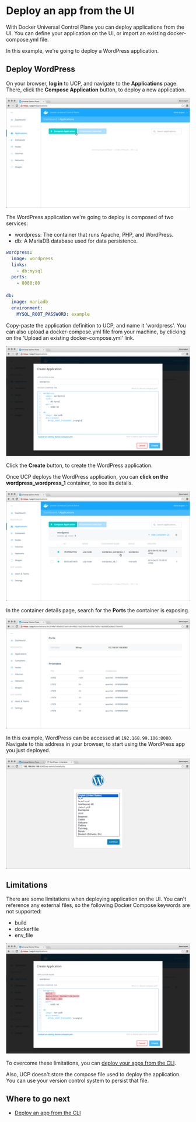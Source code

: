 <!--[metadata]>
+++
title = "Deploy an app from the UI"
description = "Learn how to deploy containerized applications on a cluster, with Docker Universal Control Plane."
keywords = ["ucp, deploy, application"]
[menu.main]
parent="mn_ucp_applications"
identifier="ucp_deploy_ui"
weight=0
+++
<![end-metadata]-->

# Deploy an app from the UI

With Docker Universal Control Plane you can deploy applications from the
UI. You can define your application on the UI, or import an existing
docker-compose.yml file.

In this example, we're going to deploy a WordPress application.

## Deploy WordPress

On your browser, **log in** to UCP, and navigate to the **Applications** page.
There, click the **Compose Application** button, to deploy a new application.

![](../images/deploy-app-ui-1.png)

The WordPress application we're going to deploy is composed of two services:

* wordpress: The container that runs Apache, PHP, and WordPress.
* db: A MariaDB database used for data persistence.

<!-- would be better if this was a docker-compose v2 file-->

```yml
wordpress:
  image: wordpress
  links:
    - db:mysql
  ports:
    - 8080:80

db:
  image: mariadb
  environment:
    MYSQL_ROOT_PASSWORD: example
```

Copy-paste the application definition to UCP, and name it 'wordpress'.
You can also upload a docker-compose.yml file from your machine, by clicking on
the 'Upload an existing docker-compose.yml' link.

![](../images/deploy-app-ui-2.png)

Click the **Create** button, to create the WordPress application.

Once UCP deploys the WordPress application, you can
**click on the wordpress_wordpress_1** container, to see its details.

![](../images/deploy-app-ui-3.png)

In the container details page, search for the **Ports** the container is
exposing.

![](../images/deploy-app-ui-4.png)

In this example, WordPress can be accessed at `192.168.99.106:8080`.
Navigate to this address in your browser, to start using the WordPress app you
just deployed.

![](../images/deploy-app-ui-5.png)


## Limitations

There are some limitations when deploying application on the UI. You can't
reference any external files, so the following Docker Compose keywords are not
supported:

* build
* dockerfile
* env_file

![](../images/deploy-app-ui-6.png)

To overcome these limitations, you can
[deploy your apps from the CLI](deploy-app-cli.md).

Also, UCP doesn't store the compose file used to deploy the application. You can
use your version control system to persist that file.

## Where to go next

* [Deploy an app from the CLI](deploy-app-cli.md)
